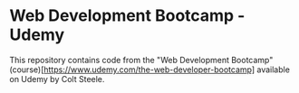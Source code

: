 # Web Development Bootcamp - Udemy

This repository contains code from the "Web Development Bootcamp" (course)[https://www.udemy.com/the-web-developer-bootcamp] available on Udemy by Colt Steele.
